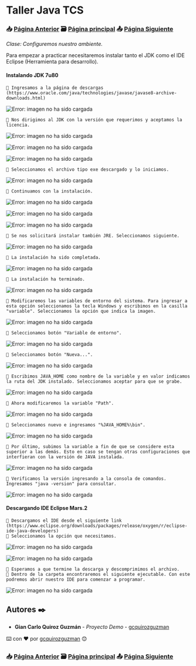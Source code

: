 # Taller Java TCS
### 📥 [Página Anterior](https://github.com/gcquirozguzman/java-tcs-202001/tree/HUPCJ00001)          🗃️ [Página principal](https://github.com/gcquirozguzman/java-tcs-202001)          📤 [Página Siguiente](https://github.com/gcquirozguzman/java-tcs-202001/tree/HMAAA00001)

_Clase: Configuremos nuestro ambiente._

Para empezar a practicar necesitaremos instalar tanto el JDK como el IDE Eclipse (Herramienta para desarrollo).

#### Instalando JDK 7u80

```
📢 Ingresamos a la página de descargas (https://www.oracle.com/java/technologies/javase/javase8-archive-downloads.html)
```

![Error: imagen no ha sido cargada](https://github.com/gcquirozguzman/java-tcs-202001/blob/master/imagenes/CNAAA00001_28.png)

```
📢 Nos dirigimos al JDK con la versión que requerimos y aceptamos la licencia.
```

![Error: imagen no ha sido cargada](https://github.com/gcquirozguzman/java-tcs-202001/blob/master/imagenes/CNAAA00001_19.png)

![Error: imagen no ha sido cargada](https://github.com/gcquirozguzman/java-tcs-202001/blob/master/imagenes/CNAAA00001_20.png)

![Error: imagen no ha sido cargada](https://github.com/gcquirozguzman/java-tcs-202001/blob/master/imagenes/CNAAA00001_21.png)

```
📢 Seleccionamos el archivo tipo exe descargado y lo iniciamos.
```

![Error: imagen no ha sido cargada](https://github.com/gcquirozguzman/java-tcs-202001/blob/master/imagenes/CNAAA00001_22.png)

```
📢 Continuamos con la instalación.
```

![Error: imagen no ha sido cargada](https://github.com/gcquirozguzman/java-tcs-202001/blob/master/imagenes/CNAAA00001_23.png)

![Error: imagen no ha sido cargada](https://github.com/gcquirozguzman/java-tcs-202001/blob/master/imagenes/CNAAA00001_24.png)

![Error: imagen no ha sido cargada](https://github.com/gcquirozguzman/java-tcs-202001/blob/master/imagenes/CNAAA00001_25.png)

```
📢 Se nos solicitará instalar también JRE. Seleccionamos siguiente.
```

![Error: imagen no ha sido cargada](https://github.com/gcquirozguzman/java-tcs-202001/blob/master/imagenes/CNAAA00001_26.png)

```
📢 La instalación ha sido completada.
```

![Error: imagen no ha sido cargada](https://github.com/gcquirozguzman/java-tcs-202001/blob/master/imagenes/CNAAA00001_27.png)

```
📢 La instalación ha terminado.
```

![Error: imagen no ha sido cargada](https://github.com/gcquirozguzman/java-tcs-202001/blob/master/imagenes/CNAAA00001_08.png)

```
📢 Modificaremos las variables de entorno del sistema. Para ingresar a esta opción seleccionamos la tecla Windows y escribimos en la casilla "variable". Seleccionamos la opción que indica la imagen.
```

![Error: imagen no ha sido cargada](https://github.com/gcquirozguzman/java-tcs-202001/blob/master/imagenes/CNAAA00001_09.png)

```
📢 Seleccionamos botón "Variable de entorno".
```

![Error: imagen no ha sido cargada](https://github.com/gcquirozguzman/java-tcs-202001/blob/master/imagenes/CNAAA00001_10.png)

```
📢 Seleccionamos botón "Nueva...".
```

![Error: imagen no ha sido cargada](https://github.com/gcquirozguzman/java-tcs-202001/blob/master/imagenes/CNAAA00001_11.png)

```
📢 Escribimos JAVA_HOME como nombre de la variable y en valor indicamos la ruta del JDK instalado. Seleccionamos aceptar para que se grabe.
```

![Error: imagen no ha sido cargada](https://github.com/gcquirozguzman/java-tcs-202001/blob/master/imagenes/CNAAA00001_29.png)

```
📢 Ahora modificaremos la variable "Path".
```

![Error: imagen no ha sido cargada](https://github.com/gcquirozguzman/java-tcs-202001/blob/master/imagenes/CNAAA00001_13.png)

```
📢 Seleccionamos nuevo e ingresamos "%JAVA_HOME%\bin".
```

![Error: imagen no ha sido cargada](https://github.com/gcquirozguzman/java-tcs-202001/blob/master/imagenes/CNAAA00001_18.png)

```
📢 Por último, subimos la variable a fin de que se considere esta superior a las demás. Esto en caso se tengan otras configuraciones que interfieran con la versión de JAVA instalada.
```

![Error: imagen no ha sido cargada](https://github.com/gcquirozguzman/java-tcs-202001/blob/master/imagenes/CNAAA00001_15.png)

```
📢 Verificamos la versión ingresando a la consola de comandos. Ingresamos "java -version" para consultar.
```

![Error: imagen no ha sido cargada](https://github.com/gcquirozguzman/java-tcs-202001/blob/master/imagenes/CNAAA00001_30.png)

#### Descargando IDE Eclipse Mars.2

```
📢 Descargamos el IDE desde el siguiente link (https://www.eclipse.org/downloads/packages/release/oxygen/r/eclipse-ide-java-developers)
📢 Seleccionamos la opción que necesitamos.
```

![Error: imagen no ha sido cargada](https://github.com/gcquirozguzman/java-tcs-202001/blob/master/imagenes/CNAAA00001_31.png)

![Error: imagen no ha sido cargada](https://github.com/gcquirozguzman/java-tcs-202001/blob/master/imagenes/CNAAA00001_32.png)

```
📢 Esperamos a que termine la descarga y descomprimimos el archivo.
📢 Dentro de la carpeta encontraremos el siguiente ejecutable. Con este podremos abrir nuestro IDE para comenzar a programar.
```

![Error: imagen no ha sido cargada](https://github.com/gcquirozguzman/java-tcs-202001/blob/master/imagenes/CNAAA00001_17.png)

## Autores ✒️

* **Gian Carlo Quiroz Guzmán** - *Proyecto Demo* - [gcquirozguzman](https://github.com/gcquirozguzman)

⌨️ con ❤️ por [gcquirozguzman](https://github.com/gcquirozguzman) 😊

### 📥 [Página Anterior](https://github.com/gcquirozguzman/java-tcs-202001/tree/HUPCJ00001)          🗃️ [Página principal](https://github.com/gcquirozguzman/java-tcs-202001)          📤 [Página Siguiente](https://github.com/gcquirozguzman/java-tcs-202001/tree/HMAAA00001)
